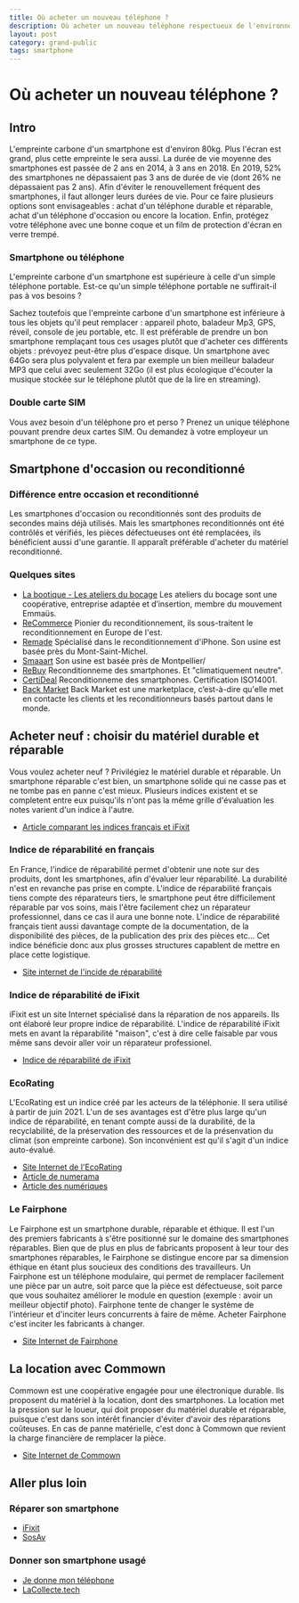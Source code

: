 ```yaml
---
title: Où acheter un nouveau téléphone ?
description: Où acheter un nouveau téléphone respectueux de l'environnement ?
layout: post
category: grand-public
tags: smartphone
---
```


# Où acheter un nouveau téléphone ?

## Intro

L'empreinte carbone d'un smartphone est d'environ 80kg. Plus l'écran est grand, plus cette empreinte le sera aussi.
La durée de vie moyenne des smartphones est passée de 2 ans en 2014, à 3 ans en 2018.
En 2019, 52% des smartphones ne dépassaient pas 3 ans de durée de vie (dont 26% ne dépassaient pas 2 ans).
Afin d'éviter le renouvellement fréquent des smartphones, il faut allonger leurs durées de vie.
Pour ce faire plusieurs options sont envisageables : achat d'un téléphone durable et réparable, achat d'un téléphone d'occasion ou encore la location.
Enfin, protégez votre téléphone avec une bonne coque et un film de protection d'écran en verre trempé.

### Smartphone ou téléphone

L'empreinte carbone d'un smartphone est supérieure à celle d'un simple téléphone portable.
Est-ce qu'un simple téléphone portable ne suffirait-il pas à vos besoins ?

Sachez toutefois que l'empreinte carbone d'un smartphone est inférieure à tous les objets qu'il peut remplacer : appareil photo, baladeur Mp3, GPS, réveil, console de jeu portable, etc. Il est préférable de prendre un bon smartphone remplaçant tous ces usages plutôt que d'acheter ces différents objets : prévoyez peut-être plus d'espace disque. Un smartphone avec 64Go sera plus polyvalent et fera par exemple un bien meilleur baladeur MP3 que celui avec seulement 32Go (il est plus écologique d'écouter la musique stockée sur le téléphone plutôt que de la lire en streaming).

### Double carte SIM

Vous avez besoin d'un téléphone pro et perso ? Prenez un unique téléphone pouvant prendre deux cartes SIM. Ou demandez à votre employeur un smartphone de ce type.

## Smartphone d'occasion ou reconditionné

### Différence entre occasion et reconditionné

Les smartphones d'occasion ou reconditionnés sont des produits de secondes mains déjà utilisés. Mais les smartphones reconditionnés ont été contrôlés et vérifiés, les pièces défectueuses ont été remplacées, ils bénéficient aussi d'une garantie. Il apparaît préférable d'acheter du matériel reconditionné.

### Quelques sites

* [La bootique - Les ateliers du bocage](https://la-bootique.com/) Les ateliers du bocage sont une coopérative, entreprise adaptée et d’insertion, membre du mouvement Emmaüs.
* [ReCommerce](https://www.recommerce.com/fr/) Pionier du reconditionnement, ils sous-traitent le reconditionnement en Europe de l'est.
* [Remade](https://remade.com/) Spécialisé dans le reconditionnement d'iPhone. Son usine est basée près du Mont-Saint-Michel.
* [Smaaart](https://smaaart.fr/) Son usine est basée près de Montpellier/
* [ReBuy](https://www.rebuy.fr/) Reconditionneme des smartphones. Et "climatiquement neutre".
* [CertiDeal](https://smaaart.fr/) Reconditionneme des smartphones. Certification ISO14001.
* [Back Market](https://www.backmarket.fr/) Back Market est une marketplace, c’est-à-dire qu'elle met en contacte les clients et les reconditionneurs basés partout dans le monde.

## Acheter neuf : choisir du matériel durable et réparable

Vous voulez acheter neuf ? Privilégiez le matériel durable et réparable. Un smartphone réparable c'est bien, un smartphone solide qui ne casse pas et ne tombe pas en panne c'est mieux.
Plusieurs indices existent et se completent entre eux puisqu'ils n'ont pas la même grille d'évaluation les notes varient d'un indice à l'autre.
* [Article comparant les indices français et iFixit](https://www.lesnumeriques.com/vie-du-net/ifixit-vs-indice-de-reparabilite-deux-approches-pour-un-meme-probleme-n160205.html)

### Indice de réparabilité en français

En France, l'indice de réparabilité permet d'obtenir une note sur des produits, dont les smartphones, afin d'évaluer leur réparabilité. La durabilité n'est en revanche pas prise en compte.
L'indice de réparabilité français tiens compte des réparateurs tiers, le smartphone peut être difficilement réparable par vos soins, mais l'être facilement chez un réparateur professionnel, dans ce cas il aura une bonne note.
L'indice de réparabilité français tient aussi davantage compte de la documentation, de la disponibilité des pièces, de la publication des prix des pièces etc... Cet indice bénéficie donc aux plus grosses structures capablent de mettre en place cette logistique.

* [Site internet de l'incide de réparabilité](https://www.indicereparabilite.fr/appareils/smartphone/?orderby=rating)

### Indice de réparabilité de iFixit

iFixit est un site Internet spécialisé dans la réparation de nos appareils. Ils ont élaboré leur propre indice de réparabilité.
L'indice de réparabilité iFixit mets en avant la réparabilité "maison", c'est à dire celle faisable par vous même sans devoir aller voir un réparateur professionel.

* [Indice de réparabilité de iFixit](https://fr.ifixit.com/smartphone-repairability?sort=score)

### EcoRating

L'EcoRating est un indice créé par les acteurs de la téléphonie. Il sera utilisé à partir de juin 2021. L'un de ses avantages est d'être plus large qu'un indice de réparabilité, en tenant compte aussi de la durabilité, de la recyclabilité, de la préservation des ressources et de la présenvation du climat (son empreinte carbone). Son inconvénient est qu'il s'agit d'un indice auto-évalué.

* [Site Internet de l'EcoRating](https://www.ecoratingdevices.com)
* [Article de numerama](https://www.numerama.com/sciences/714949-leco-rating-peut-il-chiffrer-precisement-lempreinte-carbone-des-smartphones.html)
* [Article des numériques](https://www.lesnumeriques.com/telephone-portable/eco-rating-un-nouvel-indice-environnemental-par-et-pour-les-acteurs-de-la-telephonie-n164407.html)

### Le Fairphone

Le Fairphone est un smartphone durable, réparable et éthique. Il est l'un des premiers fabricants à s'être positionné sur le domaine des smartphones réparables.
Bien que de plus en plus de fabricants proposent à leur tour des smartphones réparables, le Fairphone se distingue encore par sa dimension éthique en étant plus soucieux des conditions des travailleurs.
Un Fairphone est un téléphone modulaire, qui permet de remplacer facilement une pièce par un autre, soit parce que la pièce est défectueuse, soit parce que vous souhaitez améliorer le module en question (exemple : avoir un meilleur objectif photo).
Fairphone tente de changer le système de l'intérieur et d'inciter leurs concurrents à faire de même. Acheter Fairphone c'est inciter les fabricants à changer.

* [Site Internet de Fairphone](https://www.fairphone.com/fr)

## La location avec Commown

Commown est une coopérative engagée pour une électronique durable. Ils proposent du matériel à la location, dont des smartphones.
La location met la pression sur le loueur, qui doit proposer du matériel durable et réparable, puisque c'est dans son intérêt financier d'éviter d'avoir des réparations coûteuses.
En cas de panne matérielle, c'est donc à Commown que revient la charge financière de remplacer la pièce.

* [Site Internet de Commown](https://commown.coop/)

## Aller plus loin

### Réparer son smartphone

* [iFixit](https://fr.ifixit.com/)
* [SosAv](https://www.sosav.fr/)

### Donner son smartphone usagé

* [Je donne mon téléphpne](https://www.jedonnemontelephone.fr)
* [LaCollecte.tech](https://lacollecte.tech/)
